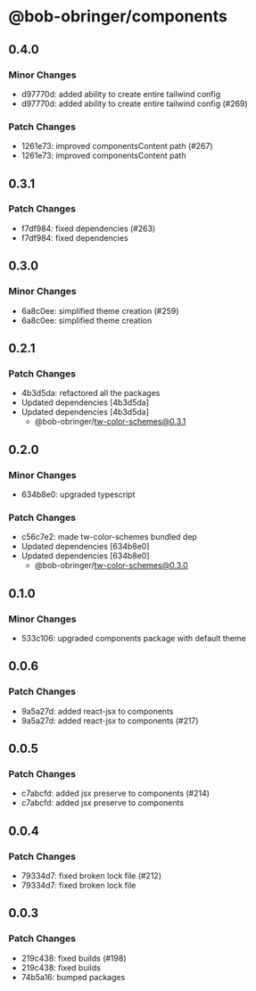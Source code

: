 # @bob-obringer/components

## 0.4.0

### Minor Changes

- d97770d: added ability to create entire tailwind config
- d97770d: added ability to create entire tailwind config (#269)

### Patch Changes

- 1261e73: improved componentsContent path (#267)
- 1261e73: improved componentsContent path

## 0.3.1

### Patch Changes

- f7df984: fixed dependencies (#263)
- f7df984: fixed dependencies

## 0.3.0

### Minor Changes

- 6a8c0ee: simplified theme creation (#259)
- 6a8c0ee: simplified theme creation

## 0.2.1

### Patch Changes

- 4b3d5da: refactored all the packages
- Updated dependencies [4b3d5da]
- Updated dependencies [4b3d5da]
  - @bob-obringer/tw-color-schemes@0.3.1

## 0.2.0

### Minor Changes

- 634b8e0: upgraded typescript

### Patch Changes

- c56c7e2: made tw-color-schemes bundled dep
- Updated dependencies [634b8e0]
- Updated dependencies [634b8e0]
  - @bob-obringer/tw-color-schemes@0.3.0

## 0.1.0

### Minor Changes

- 533c106: upgraded components package with default theme

## 0.0.6

### Patch Changes

- 9a5a27d: added react-jsx to components
- 9a5a27d: added react-jsx to components (#217)

## 0.0.5

### Patch Changes

- c7abcfd: added jsx preserve to components (#214)
- c7abcfd: added jsx preserve to components

## 0.0.4

### Patch Changes

- 79334d7: fixed broken lock file (#212)
- 79334d7: fixed broken lock file

## 0.0.3

### Patch Changes

- 219c438: fixed builds (#198)
- 219c438: fixed builds
- 74b5a16: bumped packages
